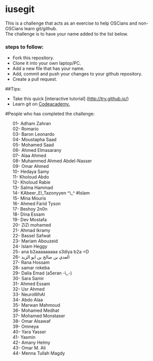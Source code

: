 ﻿# iusegit

This is a challenge that acts as an exercise to help OSCians and non-OSCians learn git/github.<br/>
The challenge is to have your name added to the list below.

### steps to follow:
* Fork this repository.
* Clone it into your own laptop/PC.
* Add a new file that has your name.
* Add, commit and push your changes to your github repository.
* Create a pull request.

##Tips:
* Take this quick [interactive tutorial] (http://try.github.io/) <br/>
* Learn git on [Codeacademy.](https://www.codecademy.com/learn/learn-git) <br/>

#People who has completed the challenge:
<ol>
01- Adham Zahran<br/>
02- Romario<br/>
03- Baron Leonardo<br/>
04- Moustapha Saad <br/>
05- Mohamed Saad<br/>
06- Ahmed Elmasarany <br/>
07- Alaa Ahmed <br/>
08- Muhammed Ahmed Abdel-Nasser <br/>
09- Omar Ahmed<br/>
10- Hedaya Samy<br/>
11- Kholoud Abdo<br/>
12- Kholoud Rabie<br/>
13- Salma Hammad<br/>
14- KAbeer_El_Tazonyyen ^\_^ #Islam <br/>
15- Mina Mouris <br/>
16- Ahmed Farid Tyson <br/>
17- Beshoy 2n0n <br/>
18- Dina Essam <br/>
19- Dev Mostafa <br/>
20- ZiZi mohamed <br/>
21- Ahmad Ikramy <br/>
22- Bassel Safwat <br/>
23- Mariam Abouzeid <br/>
24- Islam Heggy <br/>
25- ana b2aaaaaaaaa s3diya b2a =D <br/>
26- العدي بن صالح بن ابو الزيد <br/>
27- Rana Hossam <br/>
28- samar rokeba <br/>
29- Dalia Emad (a5eran -\_-)<br/>
30- Sara Samir <br/>
31- Ahmed Essam <br/>
32- Usr Ahmed <br/>
33- NeuroWhAI <br/>
34- Abdo Alaa <br/>
35- Marwan Mahmoud <br/>
36- Mohamed Medhat <br/>
37- Mohamed Monstaser <br/>
38- Omar Alsawaf <br/>
39- Omneya <br/>
40- Yara Yasser <br/>
41- Yasmin <br/>
42- Amany Helmy <br/>
43- Omar M. Ali <br/>
44- Menna Tullah Magdy <br/>
</ol>

